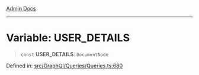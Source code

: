 [Admin Docs](/)

***

# Variable: USER\_DETAILS

> `const` **USER\_DETAILS**: `DocumentNode`


Defined in: [src/GraphQl/Queries/Queries.ts:680](https://github.com/PalisadoesFoundation/talawa-admin/blob/main/src/GraphQl/Queries/Queries.ts#L680)

